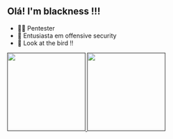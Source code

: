 ## Olá! I'm blackness !!!

- 👨‍💻 Pentester
- 🖤 Entusiasta em offensive security
- 👻 Look at the bird !!

<div>
  <a href="">
  <img height="180em" src="https://github-readme-stats.vercel.app/api?username=blackness&show_icons=true&theme=dark">
  <img height="180em" src="https://github-readme-stats.vercel.app/api?username=anuraghazra&show_icons=true&theme=dark">
</div>
